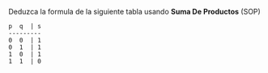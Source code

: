 Deduzca la formula de la siguiente tabla usando **Suma De Productos** (SOP)

```
p  q  | s
---------
0  0  | 1
0  1  | 1
1  0  | 1
1  1  | 0
```
